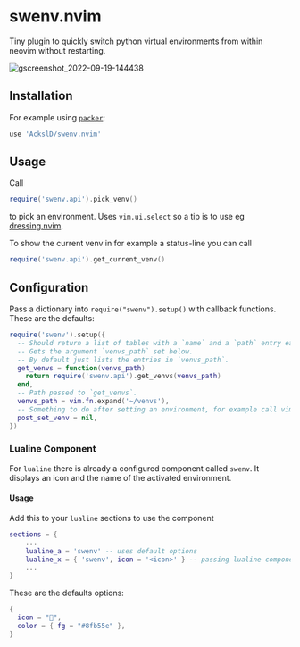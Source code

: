 # swenv.nvim
Tiny plugin to quickly switch python virtual environments from within neovim without restarting.

![gscreenshot_2022-09-19-144438](https://user-images.githubusercontent.com/23341710/191020632-543e8118-4eea-4964-8d59-1556836b929f.png)

## Installation
For example using [`packer`](https://github.com/wbthomason/packer.nvim):
```lua
use 'AckslD/swenv.nvim'
```

## Usage
Call
```lua
require('swenv.api').pick_venv()
```
to pick an environment. Uses `vim.ui.select` so a tip is to use eg [dressing.nvim](https://github.com/stevearc/dressing.nvim).

To show the current venv in for example a status-line you can call
```lua
require('swenv.api').get_current_venv()
```

## Configuration
Pass a dictionary into `require("swenv").setup()` with callback functions.
These are the defaults:
```lua
require('swenv').setup({
  -- Should return a list of tables with a `name` and a `path` entry each.
  -- Gets the argument `venvs_path` set below.
  -- By default just lists the entries in `venvs_path`.
  get_venvs = function(venvs_path)
    return require('swenv.api').get_venvs(venvs_path)
  end,
  -- Path passed to `get_venvs`.
  venvs_path = vim.fn.expand('~/venvs'),
  -- Something to do after setting an environment, for example call vim.cmd.LspRestart
  post_set_venv = nil,
})
```

### Lualine Component
For `lualine` there is already a configured component called `swenv`.
It displays an icon and the name of the activated environment.

#### Usage
Add this to your ```lualine``` sections to use the component
```lua
sections = {
    ...
    lualine_a = 'swenv' -- uses default options
    lualine_x = { 'swenv', icon = '<icon>' } -- passing lualine component options
    ...
}
```

These are the defaults options:
```lua
{
  icon = "",
  color = { fg = "#8fb55e" },
}
```
